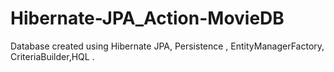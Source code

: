 # Hibernate-JPA_Action-MovieDB
Database created using Hibernate JPA, Persistence , EntityManagerFactory, CriteriaBuilder,HQL .
